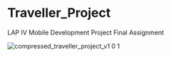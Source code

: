 # Traveller_Project
LAP IV Mobile Development Project Final Assignment

![compressed_traveller_project_v1 0 1](https://user-images.githubusercontent.com/53951056/175806128-e2bdef3e-a595-4e20-b50d-2870dbc0b78e.gif)
